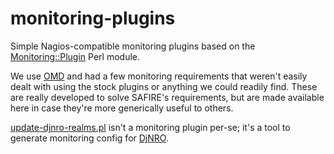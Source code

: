 # monitoring-plugins
Simple Nagios-compatible monitoring plugins based on the [Monitoring::Plugin](https://www.monitoring-plugins.org/) Perl module.

We use [OMD](http://omdistro.org/) and had a few monitoring requirements that weren't easily dealt with using the stock plugins or anything we could readily find. These are really developed to solve SAFIRE's requirements, but are made available here in case they're more generically useful to others.

[update-djnro-realms.pl](https://github.com/safire-ac-za/monitoring-plugins/blob/master/update-djnro-realms.pl) isn't a monitoring plugin per-se; it's a tool to generate monitoring config for [DjNRO](http://djnro.grnet.gr/).

